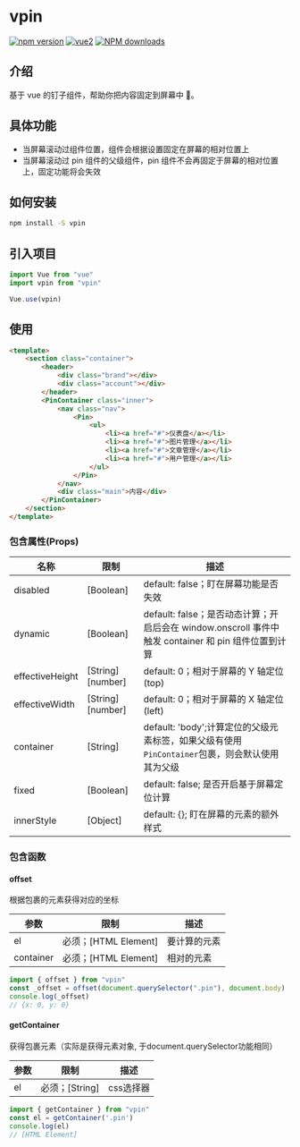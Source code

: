 # vpin

[![npm version](https://img.shields.io/npm/v/vpin.svg)](https://www.npmjs.com/package/vpin)
[![vue2](https://img.shields.io/badge/vue-2.6+-brightgreen.svg)](https://vuejs.org/)
[![NPM downloads](http://img.shields.io/npm/dm/vpin.svg)](https://www.npmjs.com/package/vpin)

## 介绍

基于 vue 的钉子组件，帮助你把内容固定到屏幕中 📌。

## 具体功能

-   当屏幕滚动过组件位置，组件会根据设置固定在屏幕的相对位置上
-   当屏幕滚动过 pin 组件的父级组件，pin 组件不会再固定于屏幕的相对位置上，固定功能将会失效

## 如何安装

```sh
npm install -S vpin
```

## 引入项目

```js
import Vue from "vue"
import vpin from "vpin"

Vue.use(vpin)
```

## 使用

```html
<template>
    <section class="container">
        <header>
            <div class="brand"></div>
            <div class="account"></div>
        </header>
        <PinContainer class="inner">
            <nav class="nav">
                <Pin>
                    <ul>
                        <li><a href="#">仪表盘</a></li>
                        <li><a href="#">图片管理</a></li>
                        <li><a href="#">文章管理</a></li>
                        <li><a href="#">用户管理</a></li>
                    </ul>
                </Pin>
            </nav>
            <div class="main">内容</div>
        </PinContainer>
    </section>
</template>
```

### 包含属性(Props)

| 名称            | 限制             | 描述                                                                                                |
| --------------- | ---------------- | --------------------------------------------------------------------------------------------------- |
| disabled        | [Boolean]        | default: false；盯在屏幕功能是否失效                                                                |
| dynamic         | [Boolean]        | default: false；是否动态计算；开启后会在 window.onscroll 事件中触发 container 和 pin 组件位置到计算 |
| effectiveHeight | [String][number] | default: 0；相对于屏幕的 Y 轴定位(top)                                                              |
| effectiveWidth  | [String][number] | default: 0；相对于屏幕的 X 轴定位(left)                                                             |
| container       | [String]         | default: 'body';计算定位的父级元素标签，如果父级有使用`PinContainer`包裹，则会默认使用其为父级      |
| fixed           | [Boolean]        | default: false; 是否开启基于屏幕定位计算                                                            |
| innerStyle      | [Object]         | default: {}; 盯在屏幕的元素的额外样式                                                               |

### 包含函数

#### offset

根据包裹的元素获得对应的坐标

| 参数      | 限制            | 描述         |
| --------- | --------------- | ------------ |
| el        | 必须；[HTML Element] | 要计算的元素 |
| container | 必须；[HTML Element] | 相对的元素   |

```js
import { offset } from "vpin"
const _offset = offset(document.querySelector(".pin"), document.body)
console.log(_offset)
// {x: 0, y: 0}
```

#### getContainer

获得包裹元素（实际是获得元素对象, 于document.querySelector功能相同）

| 参数      | 限制            | 描述         |
| --------- | --------------- | ------------ |
| el        | 必须；[String] | css选择器 |

```js
import { getContainer } from "vpin"
const el = getContainer('.pin')
console.log(el)
// [HTML Element]
```
